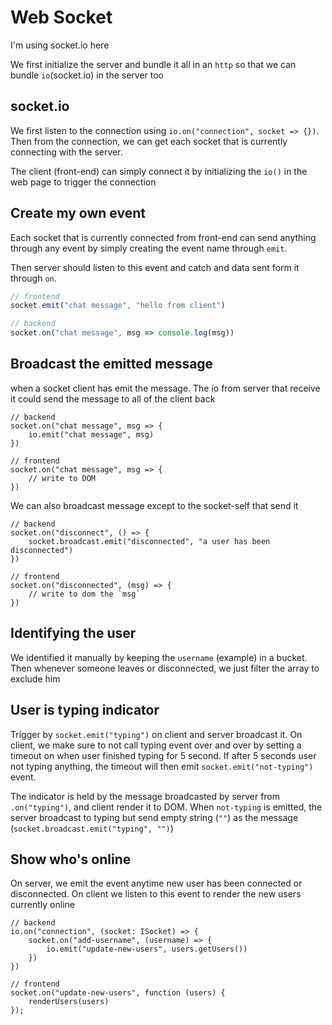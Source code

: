 # Web Socket

I'm using socket.io here

We first initialize the server and bundle it all in an `http` so that we can bundle `io`(socket.io) in the server too

## socket.io

We first listen to the connection using `io.on("connection", socket => {})`. Then from the connection, we can get each socket that is currently connecting with the server.

The client (front-end) can simply connect it by initializing the `io()` in the web page to trigger the connection


## Create my own event

Each socket that is currently connected from front-end can send anything through any event by simply creating the event name through `emit`.

Then server should listen to this event and catch and data sent form it through `on`.

```ts
// frontend
socket.emit("chat message", "hello from client")

// backend
socket.on("chat message", msg => console.log(msg))
```


## Broadcast the emitted message

when a socket client has emit the message. The io from server that receive it could send the message to all of the client back

```
// backend
socket.on("chat message", msg => {
    io.emit("chat message", msg)
})

// frontend
socket.on("chat message", msg => {
    // write to DOM
})
```

We can also broadcast message except to the socket-self that send it
```
// backend
socket.on("disconnect", () => {
    socket.broadcast.emit("disconnected", "a user has been disconnected")
})

// frontend
socket.on("disconnected", (msg) => {
    // write to dom the `msg`
})
```

## Identifying the user

We identified it manually by keeping the `username` (example) in a bucket. Then whenever someone leaves or disconnected, we just filter the array 
to exclude him


## User is typing indicator

Trigger by `socket.emit("typing")` on client and server broadcast it. On client, we make sure to not call typing event over and over
by setting a timeout on when user finished typing for 5 second. If after 5 seconds user not typing anything, the timeout will then emit
`socket.emit("not-typing")` event. 

The indicator is held by the message broadcasted by server from `.on("typing")`, and client render it to DOM. When `not-typing` is emitted,
the server broadcast to typing but send empty string (`""`) as the message (`socket.broadcast.emit("typing", "")`)

## Show who's online

On server, we emit the event anytime new user has been connected or disconnected. On client we listen to this event to render the new users currently online
```
// backend
io.on("connection", (socket: ISocket) => {
    socket.on("add-username", (username) => {
        io.emit("update-new-users", users.getUsers())
    })
})

// frontend
socket.on("update-new-users", function (users) {
    renderUsers(users)
});
```

